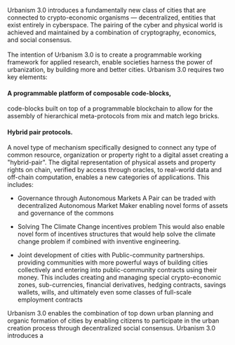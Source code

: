 
Urbanism 3.0 introduces a fundamentally new class of cities that are connected to crypto-economic organisms — decentralized, entities that exist entirely in cyberspace. The pairing of the cyber and physical world is achieved and maintained by a combination of cryptography, economics, and social consensus.<br><br>
The intention of Urbanism 3.0 is to create a programmable working framework for applied research, enable societies harness the power of urbanization, by building more and better cities. Urbanism 3.0 requires two key elements: 
#### A programmable platform of composable code-blocks, 
code-blocks built on top of a programmable blockchain to allow for the assembly of hierarchical meta-protocols from mix and match lego bricks.<br>
#### Hybrid pair protocols. 
A novel type of mechanism specifically designed to connect any type of common resource, organization or property right to a digital asset creating a "hybrid-pair". The digital representation of physical assets and property rights  on chain,  verified by access through oracles, to real-world data and off-chain computation, enables a new categories of applications. This includes:
* Governance through Autonomous Markets
A Pair can be traded with decentralized Autonomous Market Maker enabling novel forms of assets and governance of the commons

* Solving The Climate Change incentives problem
This would also enable novel form of incentives structures that would help solve the climate change problem if combined with inventive engineering.

* Joint development of cities with Public-community partnerships.
providing communities with more powerful ways of building cities collectively and entering into public-community contracts using their money. This includes creating and managing special crypto-economic zones, sub-currencies, financial derivatives, hedging contracts, savings wallets, wills, and ultimately even some classes of full-scale employment contracts

Urbanism 3.0 enables the combination of top down urban planning and organic formation of cities by enabling citizens to participate in the urban creation process through decentralized social consensus.
Urbanism 3.0 introduces a

